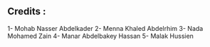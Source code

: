 ## Credits :
1- Mohab Nasser Abdelkader
2- Menna Khaled Abdelrhim
3- Nada Mohamed Zain
4- Manar Abdelbakey Hassan
5- Malak Hussien 
